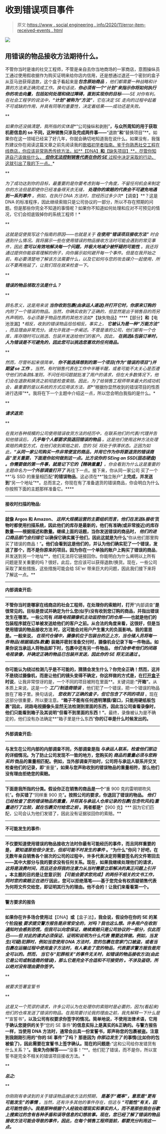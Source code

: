 # 收到错误项目事件

> 原文:[https://www . social engineering . info/2020/11/error-item-received-events . html](https://www.socialengineering.info/2020/11/wrong-item-received-events.html)

[![](img/09c6afa19dd9f8c03e98f5f319199563.png)](https://1.bp.blogspot.com/-K3cHnL7A_YM/X6amGpTZSsI/AAAAAAAAlhM/wB1vXxqmeR0kUHH9t8_bhOGtspO7Cn2IACLcBGAsYHQ/s226/Wrong%2BItem%2BReceived%2BEvents.%2Bwww.socialengineers.net.jpg)

## **用错误的物品接收方法期待什么。**

不管你当时是谁的社交工程师，不管是亲自去你当地商场的一家商店，意图操纵员工通过使用假收据作为购买证明来给你店内信用，还是想通过退还一个密封的盒子从亚马逊获得退款，这个盒子看起来是****包含原始商品*** ，他们都需要一种战略和计算的方法来正确完成工作。换句话说，**你必须有一个“计划”来指示你将如何执行你的攻击向量，包括如何处理和绕过障碍，直到实现你的目标**——SE 对你有利。在社会工程学的说法中，**“计划”**被称为**“方法”**，它在决定 SE 走向的过程中起着不可或缺的作用，并具有同等的重要性，决定着结果——成功还是失败。*

 **

*如果你还没搞清楚，我所指的实体是**“公司操纵和剥削”**，与众所周知的用于获取机密信息的 se 不同，这种销售只涉及完成两件事——**“退款”**和**“替换项目”**。如果你在这一领域已经呆了好几年，你就会确切地知道我在说什么。如果没有，我强烈建议你在阅读这篇文章之前先阅读我的[歌唱初学者指南。鉴于你熟悉社交工程在线商店，你应该非常熟悉传统方法，如**【DNA】**和**【缺失项目】**，尽管你知道自己该做些什么， ***但你无法控制销售代表在你的 SE*** 过程中决定采取的行动，这就引出了我的下一点。](https://www.socialengineers.net/2020/09/beginners-guide-to-seing.html)*

 **

*为了成功达到你的目标，*最重要的是你要考虑到每一个角度，不留任何机会来制定你的方法*但是即使你已经准备得天衣无缝， ***处理你的索赔的代表会不可避免地遇到一系列事件*** 。例如，在执行 DNA 方法时，您经历过多少次**【调查】**？这是 DNA 的标准程序，因此继续索赔只是公司协议的一部分，所以不存在预期的问题。但是那些你完全不知道的事情呢？如果你不知道如何处理和应对不可预见的情况，它们会彻底毁掉你的系统工程师！*

 **

*这就是促使我写这个指南的原因——也就是关于 ***在使用“错误项目接收方法”*** 时会遇到什么情况。我将展示一些在使用错误的物品接收方法时可能会遇到的常见事件，因此 ***您可以有效地解决每一个问题，并极大地减少被怀疑的可能性*** 。我还将通过提供你能容易理解的例子，向你展示如何避开每一个事件。但是在我开始之前，有必要清楚地了解该方法需要什么，以及它如何与您的攻击媒介一起使用，所以不要再拖延了，让我们现在就来检查一下。*

 **

***错误的物品领取方法是什么？***

 **

*顾名思义，这是用来说 ***当你收到包裹(由承运人递送)并打开它时，你原来订购的*** 内附了一个错误的物品。当然，你确实收到了正确的，但显然是出于销售目的而另外声明的。与必须基于物品性质的其他方法如**【缺失物品】****【部分】**和**【电池泄漏】**相反，收到的错误物品恰恰相反。事实上， ***它被认为是一种“万能方法”*** ，而且理由非常充分。请允许我进一步阐述。不管是谁的公司，他们都有一个仓库，库存随时可以挑选、包装并发送给他们的客户。因此， ***在挑选&包装订单时，人为错误是不可避免的，因此您可以挑选您喜欢的任何商品。****

 **

*然而，尽管听起来很简单， ***你不能选择想到的第一个项目(作为“错误的项目”)并期望 se 工作*** 。当然，有时销售代表在工作中半睡半醒，或者可能不太关心是否遵守他们的条款&准则，不问任何问题就批准了用户的请求，但在大多数情况下，他们会在退款和换货之前彻底检查索赔。因此，为了给销售工程师带来最大的成功机会，最重要的是以系统的方式应用该方法，即**“根据你显然收到的错误项目的性质进行选择”**。我将在下一个主题中介绍这一点，所以您会明白我指的是什么。*

 **

***请求退货:***

 **

*在我对各种规模的公司使用错误收货方法的经历中，在联系他们的代表/代理并告知他错误后， ***几乎每个人都要求我退回错误的物品*** 。这是他们使用这种方法处理索赔的典型方式，在他们收到索赔之前，您的 SE 将处于停滞状态。正因为如此，**“从同一家公司购买一件非常便宜的商品，并用它作为你将要退货的错误商品”**至关重要，下面是你如何做到这一点。比方说你的 SEing an ***SSD(固态硬盘)*** 。你需要做的第一件事，就是记下它的**【精确重量】**。你会看到为什么这是重要的主题命名为****一个外部调查打开了*** 再往下一点。接下来，你从同一家公司 买了一个**“与 SSD 的重量相匹配”**的错误物品**。这必须在**“独立账户”**上完成，并发送到**“另一个地址”**。总而言之，你现在有了准备退货的错误商品，你会明白为什么你按照下面的主题那样准备它。****

 ****

****接收时扫描的物品:****

 ****

**就像 Argos 和 Amazon、 ***这样大规模运营的主要组织而言，他们在发送&接收*** 货物时都使用扫描系统，因此他们的库存是最新的，他们有准确(或非常接近)的库存数量——根据描述和数量。继续上面的话题，当你发送错误的商品时， ***他们的进口商品部门会扫描它*** 以确保它确实属于他们，因此这就是为什么**“你从他们那里购买了错误的商品！”**。他们会看到这是他们的，并认为他们确实犯了一个错误，发送了那个，而不是你原来的项目。因为你在一个单独的账户上购买了错误的商品**，并发送到另一个地址**，他们无法将它链接回你。你能明白为什么阐明以上所有问题是至关重要的吗？很好。此后，您应该可以获得退款/换货。现在，一些公司采取了某些措施，这些措施可能会给 SE'er 带来巨大的问题，因此我们接下来将了解这一点。**

 ****

****内部调查开启:****

 ****

**不管你当时是哪家在线商店的社会工程师，在处理你的索赔时，打开**“内部调查”**是很常见的。目标是尝试并确定为什么您(似乎)没有收到您订购的商品，并指出错误发生在哪里。一些公司有 ***闭路电视摄像机主动监控他们的仓库***——也就是他们的包装程序就在订单被发送给他们的客户之前。从合法的角度来看，这很好，但是当使用错误的物品接收方法 时，这可能会对用户产生重大的负面影响。我的意思是。一般来说， ***在现代仓储中，摄像机位于包装台的正上方，当仓储人员将每一件物品(根据描述&数量)*** 装箱并密封准备交付时，摄像机会记录下每一件物品。如果你说当承运人将物品卸下时，包裹中还有另一件物品， ***他们会参考他们的闭路电视录像，并确定正确的物品已包装并发送，因此你的 SE 将无法通过*** 。**

 ****

**你可能认为绕过检测几乎是不可能的，猜猜会发生什么？你完全正确！然而，这并不是绕过摄像机，而是让他们的镜头变得不确定，你这样做的方式是，在<u>打开盒子</u>时说**，让我非常惊讶的是，一个不同的项目被附在里面**。关键词是:**“开箱”**。从本质上来说，这是一个 ***工厂/制造商错误*** ，他们犯了一个错误，把一个错误的物品放在了箱子里。换句话说， ***您收到了正确的盒子，但它包含了不同的项目*** 。现在这部分很重要，所以要注意。**“箱子不能有任何透明薄膜/窗口，只能用硬纸板包裹”**因此，闭路电视摄像头显然无法检测到里面的东西，因此当公司查看录像时，他们只能看到箱子及其说明**“但看不到里面的东西！”**。最终，录像被认为是不确定的，他们没有办法确定**“箱子里是什么东西”**你的订单是什么时候发出的。**

 ****

****外部调查开启:****

 ****

**与发生在公司内部的内部调查不同，外部调查是指 ***与承运人联系，检查他们那边*** 的详细情况。为了防止公司发现不一致的地方，您购买的 ***商品的重量必须与您购买的*** 商品的重量相匹配。例如，当外部调查开始时，公司将与承运人联系并交叉检查他们的记录，即**“重量”**，如果与您声称收到的错误物品的重量相符，那么他们没有理由拒绝您的索赔。**

 ****

**下面是我所指的分类。假设你正在销售的商品是一个**“重 900 克的雷明顿吹风机”**。你买错了**“同样重 900 克”**。按照公司的要求，你退回了错误的物品。 ***他们已经检查了您的错误物品的重量，并将其与承运人仓库记录的包裹(包含吹风机)重量进行了比较，就在包裹交付给您之前*** 。两者都是***【900 克】*** 因为它们匹配，公司会认为他们发错了，因此没有证据驳回你的索赔。**

 ****

****不可能发生的事件:****

 ****

**不仅要知道使用错误的物品接收方法时你最有可能经历的事件，而且同样重要的是， ***要知道那些很少发生，但却可能不时发生的事件*** 。“为什么”你问？好吧，在无数年亲自销售各个层次的公司的过程中，许多代表决定将需要签名的文件寄回去——其中大部分与我的要求没有任何关系。现在，如果我继续处理他们的请求， ***这将是浪费时间，而且还会将我的注意力从当时需要立即解决的真正问题上引开*** 。本主题的目的是让您意识到 ***【可能会要求您完成】的两份不相关的文书工作，同时您的索赔正在进行*** 因此，您可以拒绝落笔——基于您完全有权质疑销售代表为何将文件交给您，即证明其行为的理由。他不会的！让我们来看看第一个。**

 ****

**警方要求的报告**

 ****

**如果你在许多场合使用过**【DNA】**或**【盒子法】**，我会说，假设你在你的 SE 的某个阶段被 ***要求提交警方报告是非常安全的，对吗？我也这么想。许多用户在收到通知时会感到恐慌，但我可以向您保证，继续索赔只是公司协议的一部分，仅此而已——但 ***对此的请求必须保证、证明和说明为什么代表*** 需要这样做。例如，当发生(可疑)犯罪时，例如当您使用 DNA 方法时，您的包裹在您家门口被盗，或者当包裹在运输过程中使用盒子方法时，有人拿走了您的物品，代表要求警方报告是完全可以的。然而， ***当它与“犯罪相关”的事件无关时，如错误的物品接收方法(由此它是公司或制造商的错误)，那么它是完全不合适和不可接受的*** 。不涉及盗窃，所以绝对没有理由要你签字。*****

 **

*被要求签署宣誓书*

 **

*这是又一个荒谬的请求，许多公司认为在处理你的索赔时是必要的，因为(看起来)他们的仓库发送了错误的物品。在我简要讨论我的理由之前，我先解释一下什么是**“宣誓书”**，以及公司有权要求你签字的情况。简单地说，不使用法律术语，它用于确认您提供的关于**“您的 SE 事件”**的信息实际上是真实的&正确的。与警方报告一样，当使用 DNA 方法时，通常会出具一份宣誓书，即声称您的包裹被盗。注意到我刚刚引用的“你的 SE 事件”了吗？ 那是因为 ***你那边发生了*** 的事情(比如你的包被偷了)，因此需要在宣誓书上签字确认。现在的问题是:**“这和公司给你发错货有什么关系？”**。我来为你解答——**“没事！”**。他们犯了错误，而不是你，所以宣誓书是完全不相关的错误项目接收方法。*

 **

***总之:***

 **

*你刚刚有幸读到的关于错误物品接收方法的预期， ***是基于“概率”，意思是“更有可能发生”的事情*** 。当然，还有许多其他的事件存在，但这与 ***“可能性”有关，因此可能性很小。我是那种根据个人经验处理现实和事实的人，而不是那些我在谷歌上搜索过的含有各种矛盾和误导信息的幻想故事。现在，您已经了解了错误的物品接收方法可能会导致的事件，因此，在每个销售工程师面前，都要充分利用这一点。****